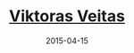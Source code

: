 ---
title: <a href='https://vveitas.wordpress.com/' target='blank'>Viktoras Veitas</a>
layout: default
date: 2015-04-15
img: ../people/viktoras.png
link: speakers/vveitas
category: Speakers
description: |
 <p class="lead"><a href="speakers/vveitas">Bootstrapping a GBI Open Value Network&#58; A proposal for collaboration</a></p>
---